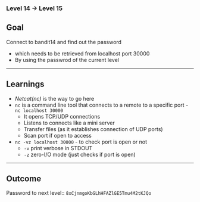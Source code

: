 ### Level 14 -> Level 15


**Goal**<br>
---
Connect to bandit14 and find out the password 
- which needs to be retrieved from localhost port 30000
- By using the passwrod of the current level

---
**Learnings**<br>
---
- _Netcat(nc)_ is the way to go here
- `nc` is a command line tool that connects to a remote to a specific port - `nc localhost 30000`
    - It opens TCP/UDP connections
    - Listens to connects like a mini server
    - Transfer files (as it establishes connection of UDP ports)
    - Scan port if open to access
- `nc -vz localhost 30000` - to check port is open or not
    + `-v` print verbose in STDOUT
    + `-z` zero-I/O mode (just checks if port is open)


---
**Outcome**<br>
---
Password to next level:: `8xCjnmgoKbGLhHFAZlGE5Tmu4M2tKJQo`